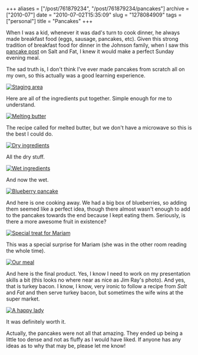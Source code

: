 +++
aliases = ["/post/761879234", "/post/761879234/pancakes"]
archive = ["2010-07"]
date = "2010-07-02T15:35:09"
slug = "1278084909"
tags = ["personal"]
title = "Pancakes"
+++

When I was a kid, whenever it was dad's turn to cook dinner, he always
made breakfast food (eggs, sausage, pancakes, etc).  Given this strong
tradition of breakfast food for dinner in the Johnson family, when I saw
this [pancake post][1] on Salt and Fat, I knew it would make a perfect
Sunday evening meal.

The sad truth is, I don't think I've ever made pancakes from scratch all
on my own, so this actually was a good learning experience.

[![Staging area][2]][3]

Here are all of the ingredients put together.  Simple enough for me to
understand.

[![Melting butter][4]][5]

The recipe called for melted butter, but we don't have a microwave so this
is the best I could do.

[![Dry ingredients][6]][7]

All the dry stuff.

[![Wet ingredients][8]][9]

And now the wet.

[![Blueberry pancake][10]][11]

And here is one cooking away.  We had a big box of blueberries, so adding
them seemed like a perfect idea, though there almost wasn't enough to add
to the pancakes towards the end because I kept eating them. Seriously, is
there a more awesome fruit in existence?

[![Special treat for Mariam][12]][13]

This was a special surprise for Mariam (she was in the other room reading
the whole time).

[![Our meal][14]][15]

And here is the final product.  Yes, I know I need to work on my
presentation skills a bit (this looks no where near as nice as Jim Ray's
photo).  And yes, that is turkey bacon. I know, I know, very ironic to
follow a recipe from *Salt* and *Fat* and then serve turkey bacon, but
sometimes the wife wins at the super market.

[![A happy lady][16]][17]

It was definitely worth it.

Actually, the pancakes were not all that amazing. They ended up being
a little too dense and not as fluffy as I would have liked.  If anyone has
any ideas as to why that may be, please let me know!

[1]: http://saltandfat.com/post/729178580/pancakes
[2]: http://farm5.static.flickr.com/4136/4755219878_638775f1d6.jpg
[3]: http://www.flickr.com/photos/28471535@N02/4755219878
[4]: http://farm5.static.flickr.com/4143/4754580985_d45b474fc0.jpg
[5]: http://www.flickr.com/photos/28471535@N02/4754580985
[6]: http://farm5.static.flickr.com/4098/4754581569_16086dcace.jpg
[7]: http://www.flickr.com/photos/28471535@N02/4754581569
[8]: http://farm5.static.flickr.com/4114/4754581751_a8b52e9af6.jpg
[9]: http://www.flickr.com/photos/28471535@N02/4754581751
[10]: http://farm5.static.flickr.com/4100/4754582021_086c8f9abd.jpg
[11]: http://www.flickr.com/photos/28471535@N02/4754582021
[12]: http://farm5.static.flickr.com/4121/4755221184_bb35cdf70b.jpg
[13]: http://www.flickr.com/photos/28471535@N02/4755221184
[14]: http://farm5.static.flickr.com/4138/4755221396_23d1c899b3.jpg
[15]: http://www.flickr.com/photos/28471535@N02/4755221396
[16]: http://farm5.static.flickr.com/4093/4755221576_0d5704b4ce.jpg
[17]: http://www.flickr.com/photos/28471535@N02/4755221576
